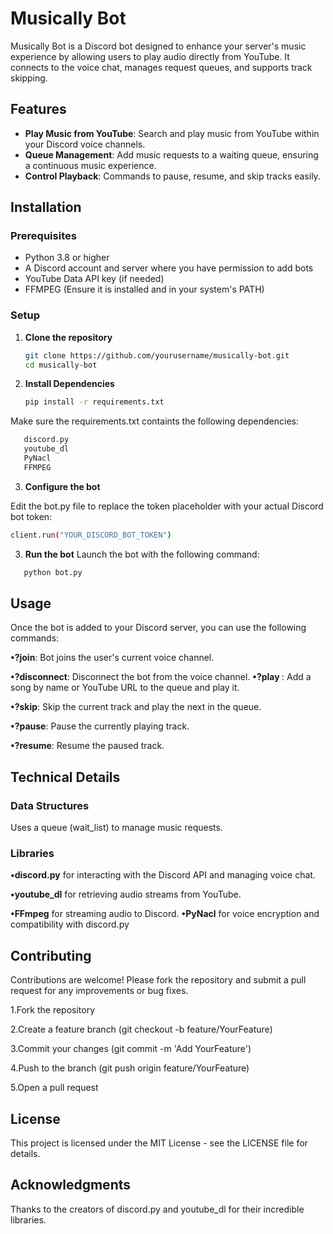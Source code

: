 # Musically Bot

Musically Bot is a Discord bot designed to enhance your server's music experience by allowing users to play audio directly from YouTube. It connects to the voice chat, manages request queues, and supports track skipping.

## Features

- **Play Music from YouTube**: Search and play music from YouTube within your Discord voice channels.
- **Queue Management**: Add music requests to a waiting queue, ensuring a continuous music experience.
- **Control Playback**: Commands to pause, resume, and skip tracks easily.

## Installation

### Prerequisites

- Python 3.8 or higher
- A Discord account and server where you have permission to add bots
- YouTube Data API key (if needed)
- FFMPEG (Ensure it is installed and in your system's PATH)

### Setup

1. **Clone the repository**

   ```bash
   git clone https://github.com/yourusername/musically-bot.git
   cd musically-bot
2. **Install Dependencies**
   ```bash
   pip install -r requirements.txt
Make sure the requirements.txt containts the following dependencies:
```bash
   discord.py
   youtube_dl
   PyNacl
   FFMPEG
```
3. **Configure the bot**

Edit the bot.py file to replace the token placeholder with your actual Discord bot token:
  ```bash
client.run("YOUR_DISCORD_BOT_TOKEN")
```
3. **Run the bot**
Launch the bot with the following command:
```bash
   python bot.py
```
## Usage
Once the bot is added to your Discord server, you can use the following commands:

**•?join**: Bot joins the user's current voice channel.
	
**•?disconnect**: Disconnect the bot from the voice channel.
  **•?play <song name or URL>**: Add a song by name or YouTube URL to the queue and play it.
	
**•?skip**: Skip the current track and play the next in the queue.

**•?pause**: Pause the currently playing track.

**•?resume**: Resume the paused track.

## Technical Details

### Data Structures
	
 Uses a queue (wait_list) to manage music requests.
	
### Libraries
	
   **•discord.py** for interacting with the Discord API and managing voice chat.
 
   **•youtube_dl** for retrieving audio streams from YouTube.
 
   **•FFmpeg** for streaming audio to Discord.
   **•PyNacl** for voice encryption and compatibility with discord.py
 
## Contributing
Contributions are welcome! Please fork the repository and submit a pull request for any improvements or bug fixes.

1.Fork the repository

2.Create a feature branch (git checkout -b feature/YourFeature)

3.Commit your changes (git commit -m 'Add YourFeature')

4.Push to the branch (git push origin feature/YourFeature)

5.Open a pull request

## License

This project is licensed under the MIT License - see the LICENSE file for details.

## Acknowledgments

Thanks to the creators of discord.py and youtube_dl for their incredible libraries.
